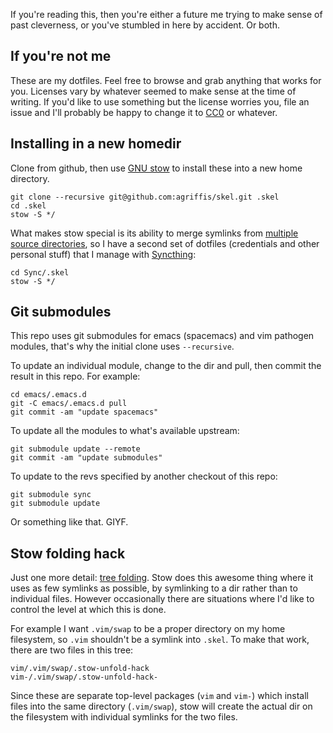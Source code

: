If you're reading this, then you're either a future me trying to make sense of
past cleverness, or you've stumbled in here by accident. Or both.

If you're not me
----------------

These are my dotfiles. Feel free to browse and grab anything that works
for you. Licenses vary by whatever seemed to make sense at the time of writing.
If you'd like to use something but the license worries you, file an issue and
I'll probably be happy to change it
to [CC0](https://wiki.creativecommons.org/wiki/CC0) or whatever.

Installing in a new homedir
---------------------------

Clone from github, then use [GNU stow](https://www.gnu.org/software/stow/) to
install these into a new home directory.

    git clone --recursive git@github.com:agriffis/skel.git .skel
    cd .skel
    stow -S */

What makes stow special is its ability to merge symlinks from
[multiple source directories](https://www.gnu.org/software/stow/manual/stow.html#Multiple-Stow-Directories),
so I have a second set of dotfiles (credentials and other personal
stuff) that I manage with [Syncthing](https://syncthing.net/):

    cd Sync/.skel
    stow -S */
    
Git submodules
--------------

This repo uses git submodules for emacs (spacemacs) and vim pathogen modules,
that's why the initial clone uses `--recursive`.

To update an individual module, change to the dir and pull, then commit the
result in this repo. For example:

    cd emacs/.emacs.d
    git -C emacs/.emacs.d pull
    git commit -am "update spacemacs"

To update all the modules to what's available upstream:

    git submodule update --remote
    git commit -am "update submodules"

To update to the revs specified by another checkout of this repo:

    git submodule sync
    git submodule update

Or something like that. GIYF.

Stow folding hack
-----------------

Just one more detail:
[tree folding](https://www.gnu.org/software/stow/manual/stow.html#Installing-Packages).
Stow does this awesome thing where it uses as few symlinks as possible, by
symlinking to a dir rather than to individual files. However occasionally there
are situations where I'd like to control the level at which this is done.

For example I want `.vim/swap` to be a proper directory on my home filesystem,
so `.vim` shouldn't be a symlink into `.skel`. To make that work, there are
two files in this tree:

    vim/.vim/swap/.stow-unfold-hack
    vim-/.vim/swap/.stow-unfold-hack-

Since these are separate top-level packages (`vim` and `vim-`) which install
files into the same directory (`.vim/swap`), stow will create the actual dir on
the filesystem with individual symlinks for the two files.
